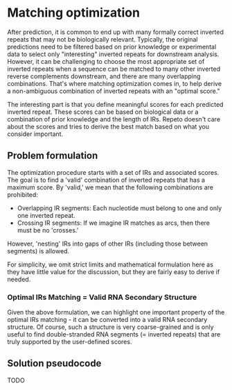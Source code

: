 # Matching optimization

After prediction, it is common to end up with many formally correct inverted repeats that may not be biologically
relevant. Typically, the original predictions need to be filtered based on prior knowledge or experimental data to
select only "interesting" inverted repeats for downstream analysis. However, it can be challenging to choose the most
appropriate set of inverted repeats when a sequence can be matched to many other inverted reverse complements
downstream, and there are many overlapping combinations. That's where matching optimization comes in, to help derive a
non-ambiguous combination of inverted repeats with an "optimal score."

The interesting part is that you define meaningful scores for each predicted inverted repeat. These scores can be based
on biological data or a combination of prior knowledge and the length of IRs. Repeto doesn't care about the scores and
tries to derive the best match based on what you consider important.

## Problem formulation

The optimization procedure starts with a set of IRs and associated scores. The goal is to find a 'valid' combination of
inverted repeats that has a maximum score. By 'valid,' we mean that the following combinations are prohibited:

* Overlapping IR segments: Each nucleotide must belong to one and only one inverted repeat.
* Crossing IR segments: If we imagine IR matches as arcs, then there must be no 'crosses.'

However, 'nesting' IRs into gaps of other IRs (including those between segments) is allowed.

For simplicity, we omit strict limits and mathematical formulation here as they have little value for the discussion,
but they are fairly easy to derive if needed.

### Optimal IRs Matching = Valid RNA Secondary Structure

Given the above formulation, we can highlight one important property of the optimal IRs matching - it can be converted
into a valid RNA secondary structure. Of course, such a structure is very coarse-grained and is only useful to find
double-stranded RNA segments (= inverted repeats) that are truly supported by the user-defined scores.


## Solution pseudocode
TODO





